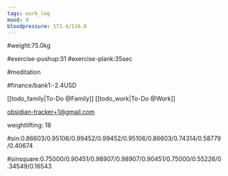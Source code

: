 ```yaml
---
tags: work_log
mood: 9
bloodpressure: 173.4/116.8
---
```


#weight:75.0kg

#exercise-pushup:31
#exercise-plank:35sec

#meditation



#finance/bank1:-2.4USD

[[todo_family|To-Do @Family]]
[[todo_work|To-Do @Work]]

obsidian-tracker+1@gmail.com

weightlifting: 18

#sin:0.86603/0.95106/0.99452/0.99452/0.95106/0.86603/0.74314/0.58779/0.40674

#sinsquare:0.75000/0.90451/0.98907/0.98907/0.90451/0.75000/0.55226/0.34549/0.16543

